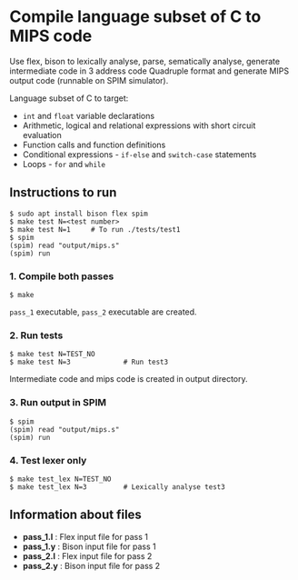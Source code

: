 # Compile language subset of C to MIPS code

Use flex, bison to lexically analyse, parse, sematically analyse, generate intermediate code in 3 address code Quadruple format and generate MIPS output code (runnable on SPIM simulator).

Language subset of C to target:
- ```int``` and ```float``` variable declarations
- Arithmetic, logical and relational expressions with short circuit evaluation
- Function calls and function definitions
- Conditional expressions - ```if-else``` and ```switch-case``` statements
- Loops - ```for``` and ```while```

## Instructions to run
```
$ sudo apt install bison flex spim
$ make test N=<test number>
$ make test N=1 	# To run ./tests/test1
$ spim
(spim) read "output/mips.s"
(spim) run
```
### 1. Compile both passes
```
$ make
```
```pass_1``` executable, ```pass_2``` executable are created.

### 2. Run tests
```
$ make test N=TEST_NO
$ make test N=3             # Run test3
```
Intermediate code and mips code is created in output directory.

### 3. Run output in SPIM
```
$ spim
(spim) read "output/mips.s"
(spim) run
```

### 4. Test lexer only
```
$ make test_lex N=TEST_NO
$ make test_lex N=3			# Lexically analyse test3
```

## Information about files
- **pass_1.l** : Flex input file for pass 1
- **pass_1.y** : Bison input file for pass 1
- **pass_2.l** : Flex input file for pass 2
- **pass_2.y** : Bison input file for pass 2